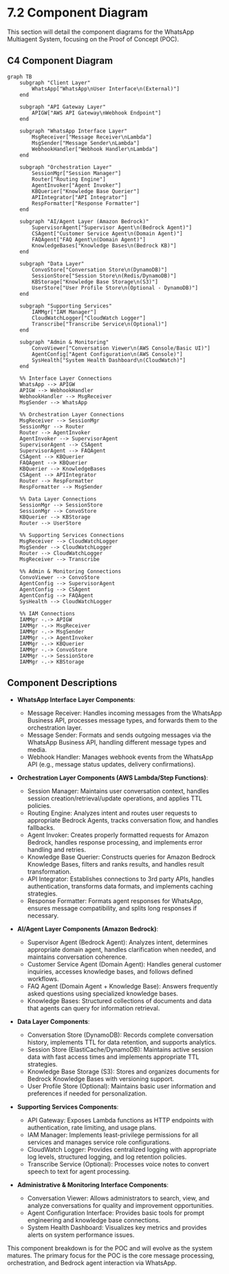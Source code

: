 # 7.2 Component Diagram

This section will detail the component diagrams for the WhatsApp Multiagent System, focusing on the Proof of Concept (POC).

## C4 Component Diagram

```mermaid
graph TB
    subgraph "Client Layer"
        WhatsApp["WhatsApp\nUser Interface\n(External)"]
    end
    
    subgraph "API Gateway Layer"
        APIGW["AWS API Gateway\nWebhook Endpoint"]
    end
    
    subgraph "WhatsApp Interface Layer"
        MsgReceiver["Message Receiver\nLambda"]
        MsgSender["Message Sender\nLambda"]
        WebhookHandler["Webhook Handler\nLambda"]
    end
    
    subgraph "Orchestration Layer"
        SessionMgr["Session Manager"]
        Router["Routing Engine"]
        AgentInvoker["Agent Invoker"]
        KBQuerier["Knowledge Base Querier"]
        APIIntegrator["API Integrator"]
        RespFormatter["Response Formatter"]
    end
    
    subgraph "AI/Agent Layer (Amazon Bedrock)"
        SupervisorAgent["Supervisor Agent\n(Bedrock Agent)"]
        CSAgent["Customer Service Agent\n(Domain Agent)"]
        FAQAgent["FAQ Agent\n(Domain Agent)"]
        KnowledgeBases["Knowledge Bases\n(Bedrock KB)"]
    end
    
    subgraph "Data Layer"
        ConvoStore["Conversation Store\n(DynamoDB)"]
        SessionStore["Session Store\n(Redis/DynamoDB)"]
        KBStorage["Knowledge Base Storage\n(S3)"]
        UserStore["User Profile Store\n(Optional - DynamoDB)"]
    end
    
    subgraph "Supporting Services"
        IAMMgr["IAM Manager"]
        CloudWatchLogger["CloudWatch Logger"]
        Transcribe["Transcribe Service\n(Optional)"]
    end
    
    subgraph "Admin & Monitoring"
        ConvoViewer["Conversation Viewer\n(AWS Console/Basic UI)"]
        AgentConfig["Agent Configuration\n(AWS Console)"]
        SysHealth["System Health Dashboard\n(CloudWatch)"]
    end
    
    %% Interface Layer Connections
    WhatsApp --> APIGW
    APIGW --> WebhookHandler
    WebhookHandler --> MsgReceiver
    MsgSender --> WhatsApp
    
    %% Orchestration Layer Connections
    MsgReceiver --> SessionMgr
    SessionMgr --> Router
    Router --> AgentInvoker
    AgentInvoker --> SupervisorAgent
    SupervisorAgent --> CSAgent
    SupervisorAgent --> FAQAgent
    CSAgent --> KBQuerier
    FAQAgent --> KBQuerier
    KBQuerier --> KnowledgeBases
    CSAgent --> APIIntegrator
    Router --> RespFormatter
    RespFormatter --> MsgSender
    
    %% Data Layer Connections
    SessionMgr --> SessionStore
    SessionMgr --> ConvoStore
    KBQuerier --> KBStorage
    Router --> UserStore
    
    %% Supporting Services Connections
    MsgReceiver --> CloudWatchLogger
    MsgSender --> CloudWatchLogger
    Router --> CloudWatchLogger
    MsgReceiver --> Transcribe
    
    %% Admin & Monitoring Connections
    ConvoViewer --> ConvoStore
    AgentConfig --> SupervisorAgent
    AgentConfig --> CSAgent
    AgentConfig --> FAQAgent
    SysHealth --> CloudWatchLogger
    
    %% IAM Connections
    IAMMgr -.-> APIGW
    IAMMgr -.-> MsgReceiver
    IAMMgr -.-> MsgSender
    IAMMgr -.-> AgentInvoker
    IAMMgr -.-> KBQuerier
    IAMMgr -.-> ConvoStore
    IAMMgr -.-> SessionStore
    IAMMgr -.-> KBStorage
```

## Component Descriptions

*   **WhatsApp Interface Layer Components**:
    *   Message Receiver: Handles incoming messages from the WhatsApp Business API, processes message types, and forwards them to the orchestration layer.
    *   Message Sender: Formats and sends outgoing messages via the WhatsApp Business API, handling different message types and media.
    *   Webhook Handler: Manages webhook events from the WhatsApp API (e.g., message status updates, delivery confirmations).

*   **Orchestration Layer Components (AWS Lambda/Step Functions)**:
    *   Session Manager: Maintains user conversation context, handles session creation/retrieval/update operations, and applies TTL policies.
    *   Routing Engine: Analyzes intent and routes user requests to appropriate Bedrock Agents, tracks conversation flow, and handles fallbacks.
    *   Agent Invoker: Creates properly formatted requests for Amazon Bedrock, handles response processing, and implements error handling and retries.
    *   Knowledge Base Querier: Constructs queries for Amazon Bedrock Knowledge Bases, filters and ranks results, and handles result transformation.
    *   API Integrator: Establishes connections to 3rd party APIs, handles authentication, transforms data formats, and implements caching strategies.
    *   Response Formatter: Formats agent responses for WhatsApp, ensures message compatibility, and splits long responses if necessary.

*   **AI/Agent Layer Components (Amazon Bedrock)**:
    *   Supervisor Agent (Bedrock Agent): Analyzes intent, determines appropriate domain agent, handles clarification when needed, and maintains conversation coherence.
    *   Customer Service Agent (Domain Agent): Handles general customer inquiries, accesses knowledge bases, and follows defined workflows.
    *   FAQ Agent (Domain Agent + Knowledge Base): Answers frequently asked questions using specialized knowledge bases.
    *   Knowledge Bases: Structured collections of documents and data that agents can query for information retrieval.

*   **Data Layer Components**:
    *   Conversation Store (DynamoDB): Records complete conversation history, implements TTL for data retention, and supports analytics.
    *   Session Store (ElastiCache/DynamoDB): Maintains active session data with fast access times and implements appropriate TTL strategies.
    *   Knowledge Base Storage (S3): Stores and organizes documents for Bedrock Knowledge Bases with versioning support.
    *   User Profile Store (Optional): Maintains basic user information and preferences if needed for personalization.

*   **Supporting Services Components**:
    *   API Gateway: Exposes Lambda functions as HTTP endpoints with authentication, rate limiting, and usage plans.
    *   IAM Manager: Implements least-privilege permissions for all services and manages service role configurations.
    *   CloudWatch Logger: Provides centralized logging with appropriate log levels, structured logging, and log retention policies.
    *   Transcribe Service (Optional): Processes voice notes to convert speech to text for agent processing.

*   **Administrative & Monitoring Interface Components**:
    *   Conversation Viewer: Allows administrators to search, view, and analyze conversations for quality and improvement opportunities.
    *   Agent Configuration Interface: Provides basic tools for prompt engineering and knowledge base connections.
    *   System Health Dashboard: Visualizes key metrics and provides alerts on system performance issues.

This component breakdown is for the POC and will evolve as the system matures. The primary focus for the POC is the core message processing, orchestration, and Bedrock agent interaction via WhatsApp.
